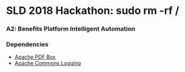 # SLD 2018 Hackathon: sudo rm -rf /
### A2: Benefits Platform Intelligent Automation

### Dependencies
* [Apache PDF Box](https://pdfbox.apache.org/)
* [Apache Commons Logging](http://commons.apache.org/proper/commons-logging/)
